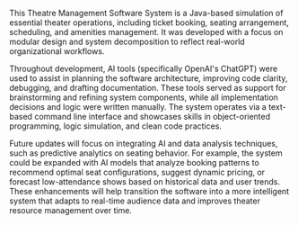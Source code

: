 This Theatre Management Software System is a Java-based simulation of essential theater operations, including ticket booking, seating arrangement, scheduling, and amenities management. It was developed with a focus on modular design and system decomposition to reflect real-world organizational workflows. 

Throughout development, AI tools (specifically OpenAI's ChatGPT) were used to assist in planning the software architecture, improving code clarity, debugging, and drafting documentation. These tools served as support for brainstorming and refining system components, while all implementation decisions and logic were written manually. The system operates via a text-based command line interface and showcases skills in object-oriented programming, logic simulation, and clean code practices. 

Future updates will focus on integrating AI and data analysis techniques, such as predictive analytics on seating behavior. For example, the system could be expanded with AI models that analyze booking patterns to recommend optimal seat configurations, suggest dynamic pricing, or forecast low-attendance shows based on historical data and user trends. These enhancements will help transition the software into a more intelligent system that adapts to real-time audience data and improves theater resource management over time.











